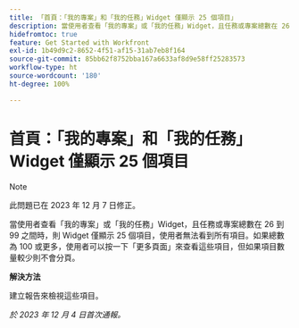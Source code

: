 ```yaml
---
title: 「首頁：「我的專案」和「我的任務」Widget 僅顯示 25 個項目」
description: 當使用者查看「我的專案」或「我的任務」Widget，且任務或專案總數在 26 到 99 之間時，則 Widget 僅顯示 25 個項目，使用者無法看到所有項目。如果總數為 100 或更多，使用者可以按一下「更多頁面」來查看這些項目，但如果項目數量較少則不會分頁。
hidefromtoc: true
feature: Get Started with Workfront
exl-id: 1b49d9c2-8652-4f51-af15-31ab7eb8f164
source-git-commit: 85bb62f8752bba167a6633af8d9e58ff25283573
workflow-type: ht
source-wordcount: '180'
ht-degree: 100%

---
```


# 首頁：「我的專案」和「我的任務」Widget 僅顯示 25 個項目

>[!NOTE]
>
>此問題已在 2023 年 12 月 7 日修正。

當使用者查看「我的專案」或「我的任務」Widget，且任務或專案總數在 26 到 99 之間時，則 Widget 僅顯示 25 個項目，使用者無法看到所有項目。如果總數為 100 或更多，使用者可以按一下「更多頁面」來查看這些項目，但如果項目數量較少則不會分頁。

**解決方法**

建立報告來檢視這些項目。

_於 2023 年 12 月 4 日首次通報。_
